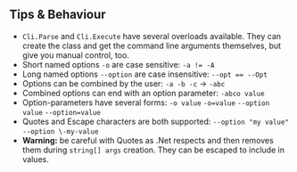 ## Tips & Behaviour

* `Cli.Parse` and `Cli.Execute` have several overloads available. They can create the class and get the command line arguments themselves, but give you manual control, too.
* Short named options `-o` are case sensitive: `-a != -A`
* Long named options `--option` are case insensitive: `--opt == --Opt`
* Options can be combined by the user: `-a -b -c` -> `-abc`
* Combined options can end with an option parameter: `-abco value`
* Option-parameters have several forms: `-o value` `-o=value` `--option value` `--option=value`
* Quotes and Escape characters are both supported: `--option "my value"` `--option \-my-value`
* **Warning:** be careful with Quotes as .Net respects and then removes them during `string[] args` creation. They can be escaped to include in values.